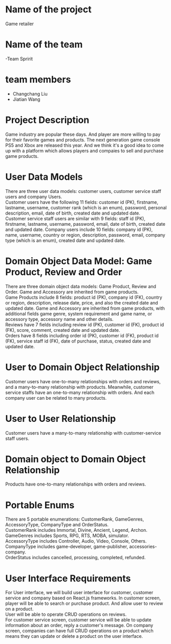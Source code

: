 # Name of the project
Game retailer
# Name of the team 
-Team Spririt
# team members 
- Changchang Liu 
- Jiatian Wang
# Project Description
Game industry are popular these days. And player are more willing to pay for their favorite games and products. The next generation game console PS5 and Xbox are released this year. And we think it's a good idea to come up with a platform which allows players and compaies to sell and purchase game products. <br />
# User Data Models
There are three user data models: customer users, customer service staff users and company Users. <br />
Customer users have the following 11 fields: customer id (PK), firstname, lastname, username, customer rank (which is an enum), password, personal description, email, date of birth, created date and updated date. <br />
Customer service staff users are similar with 9 fields: staff id (PK), firstname, lastname, username, password, email, date of birth, created date and updated date. 
Company users include 10 fields: company id (PK), name, username, country or region, description, password, email, company type (which is an enum), created date and updated date. <br />
# Domain Object Data Model: Game Product, Review and Order
There are three domain object data models: Game Product, Review and Order. Game and Accessory are inherited from game products. <br />
Game Products include 8 fields: product id (PK), company id (FK), country or region, description, release date, price, and also the created date and updated date. Game and Accessory are inherited from game products, with additional fields game genre, system requirement and game name, or accessory type, accessory name and other details. <br />
Reviews have 7 fields including review id (PK), customer id (FK), product id (FK), score, comment, created date and updated date. <br />
Orders have 8 fields including order id (PK), customer id (FK), product id (FK), service staff id (FK), date of purchase, status, created date and updated date. <br />
# User to Domain Object Relationship
Customer users have one-to-many relationships with orders and reviews, and a many-to-many relationship with products. Meanwhile, customer service staffs have an one-to-many relationship with orders. And each company user can be related to many products. 
# User to User Relationship
Customer users have a many-to-many relationship with customer-service staff users. 
# Domain object to Domain Object Relationship
Products have one-to-many relationships with orders and reviews. 
# Portable Enums
There are 5 portable enumerations: CustomerRank, GameGenres, AccessoryType, CompanyType and OrderStatus. <br />
CustomerRank includes Immortal, Divine, Ancient, Legend, Archon. <br />
GameGenres includes Sports, RPG, RTS, MOBA, simulator. <br />
AccessoryType includes Controller, Audio, Video, Console, Others. <br />
CompanyType includes game-developer, game-publisher, accessories-company. <br />
OrderStatus includes cancelled, processing, completed, refunded. <br />
# User Interface Requirements
For User interface, we will build user interface for customer, customer service and company based on React.js frameworks.
In customer screen, player will be able to search or purchase product. And allow user to review on a product. <br />
User will be able to operate CRUD operations on reviews. <br />
For customer service screen, customer service will be able to update information about an order, reply a customer's message.
On company screen, companies can have full CRUD operations on a product which means they can update or delete a product 
on the user interface. <br />
